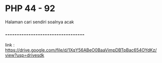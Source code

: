 <h1>PHP 44 - 92</h1>
<p>Halaman cari sendiri soalnya acak</p>
<h3>----------------------------------</h3>


link : https://drive.google.com/file/d/1XqY56ABeO0BaaVimpDBTpBac654OYdKz/view?usp=drivesdk
